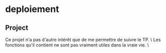 # deploiement

## Project
Ce projet n'a pas d'autre intérêt que de me permettre de suivre le TP. \\
Les fonctions qu'il contient ne sont pas vraiment utiles dans la vraie vie. \\

## 
